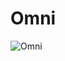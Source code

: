 # Omni

![Omni](https://media.discordapp.net/attachments/466430024149630988/774452233789505566/omni.png?width=855&height=534)
